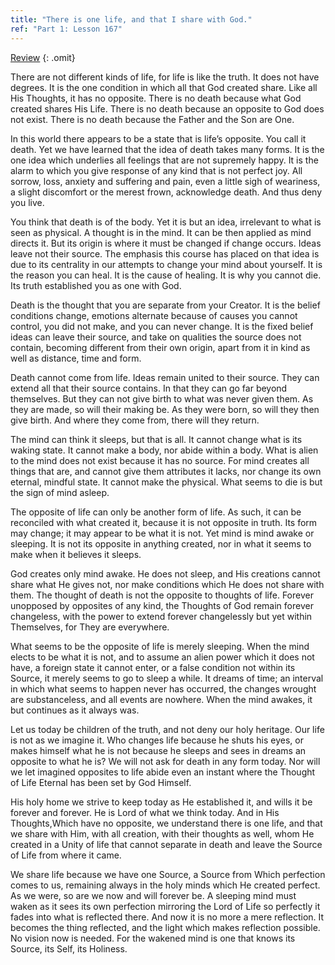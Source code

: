 ```yaml
---
title: "There is one life, and that I share with God."
ref: "Part 1: Lesson 167"
---
```


<a class="hide-review" href="/acim/workbook/l179/#l167">Review</a>
{: .omit}

There are not different kinds of life, for life is like the truth. It
does not have degrees. It is the one condition in which all that God
created share. Like all His Thoughts, it has no opposite. There is no
death because what God created shares His Life. There is no death
because an opposite to God does not exist. There is no death because the
Father and the Son are One.

In this world there appears to be a state that is life’s opposite. You
call it death. Yet we have learned that the idea of death takes many
forms. It is the one idea which underlies all feelings that are not
supremely happy. It is the alarm to which you give response of any kind
that is not perfect joy. All sorrow, loss, anxiety and suffering and
pain, even a little sigh of weariness, a slight discomfort or the merest
frown, acknowledge death. And thus deny you live.

You think that death is of the body. Yet it is but an idea, irrelevant
to what is seen as physical. A thought is in the mind. It can be then
applied as mind directs it. But its origin is where it must be changed
if change occurs. Ideas leave not their source. The emphasis this course
has placed on that idea is due to its centrality in our attempts to
change your mind about yourself. It is the reason you can heal. It is
the cause of healing. It is why you cannot die. Its truth established
you as one with God.

Death is the thought that you are separate from your Creator. It is the
belief conditions change, emotions alternate because of causes you
cannot control, you did not make, and you can never change. It is the
fixed belief ideas can leave their source, and take on qualities the
source does not contain, becoming different from their own origin, apart
from it in kind as well as distance, time and form.

Death cannot come from life. Ideas remain united to their source. They
can extend all that their source contains. In that they can go far
beyond themselves. But they can not give birth to what was never given
them. As they are made, so will their making be. As they were born, so
will they then give birth. And where they come from, there will they
return.

The mind can think it sleeps, but that is all. It cannot change what is
its waking state. It cannot make a body, nor abide within a body. What
is alien to the mind does not exist because it has no source. For mind
creates all things that are, and cannot give them attributes it lacks,
nor change its own eternal, mindful state. It cannot make the physical.
What seems to die is but the sign of mind asleep.

The opposite of life can only be another form of life. As such, it can
be reconciled with what created it, because it is not opposite in truth.
Its form may change; it may appear to be what it is not. Yet mind is
mind awake or sleeping. It is not its opposite in anything created, nor
in what it seems to make when it believes it sleeps.

God creates only mind awake. He does not sleep, and His creations cannot
share what He gives not, nor make conditions which He does not share
with them. The thought of death is not the opposite to thoughts of life.
Forever unopposed by opposites of any kind, the Thoughts of God remain
forever changeless, with the power to extend forever changelessly but
yet within Themselves, for They are everywhere.

What seems to be the opposite of life is merely sleeping. When the mind
elects to be what it is not, and to assume an alien power which it does
not have, a foreign state it cannot enter, or a false condition not
within its Source, it merely seems to go to sleep a while. It dreams of
time; an interval in which what seems to happen never has occurred, the
changes wrought are substanceless, and all events are nowhere. When the
mind awakes, it but continues as it always was.

Let us today be children of the truth, and not deny our holy heritage.
Our life is not as we imagine it. Who changes life because he shuts his
eyes, or makes himself what he is not because he sleeps and sees in
dreams an opposite to what he is? We will not ask for death in any form
today. Nor will we let imagined opposites to life abide even an instant
where the Thought of Life Eternal has been set by God Himself.

His holy home we strive to keep today as He established it, and wills it
be forever and forever. He is Lord of what we think today. And in His
Thoughts,Which have no opposite, we understand there is one life, and
that we share with Him, with all creation, with their
thoughts as well, whom He created in a Unity of life that cannot
separate in death and leave the Source of Life from where it came.

We share life because we have one Source, a Source from Which perfection
comes to us, remaining always in the holy minds which He created
perfect. As we were, so are we now and will forever be. A sleeping mind
must waken as it sees its own perfection mirroring the Lord of Life so
perfectly it fades into what is reflected there. And now it is no more a
mere reflection. It becomes the thing reflected, and the light which
makes reflection possible. No vision now is needed. For the wakened mind
is one that knows its Source, its Self, its Holiness.

